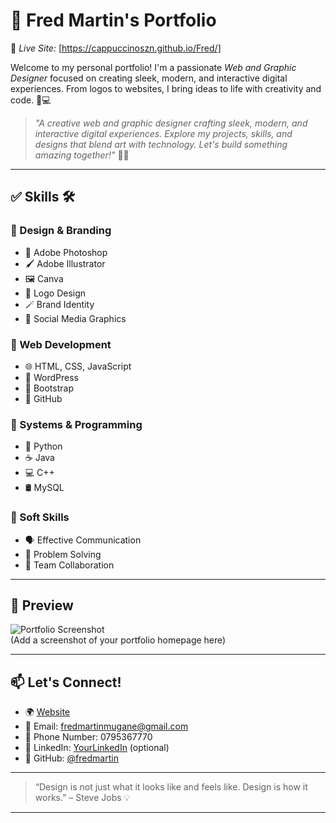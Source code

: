 # 👋 Fred Martin's Portfolio

🚀 *Live Site:* [https://cappuccinoszn.github.io/Fred/]

Welcome to my personal portfolio! I'm a passionate *Web and Graphic Designer* focused on creating sleek, modern, and interactive digital experiences. From logos to websites, I bring ideas to life with creativity and code. 🎨💻

> *"A creative web and graphic designer crafting sleek, modern, and interactive digital experiences. Explore my projects, skills, and designs that blend art with technology. Let's build something amazing together!"* 🚀✨

---

## ✅ Skills 🛠

### 🔹 Design & Branding
- 🎨 Adobe Photoshop  
- 🖌 Adobe Illustrator  
- 🖼 Canva  
- 🧠 Logo Design  
- 🪄 Brand Identity  
- 📱 Social Media Graphics  

### 🔹 Web Development
- 🌐 HTML, CSS, JavaScript  
- 🧩 WordPress  
- 🧱 Bootstrap  
- 🐙 GitHub  

### 🔹 Systems & Programming
- 🐍 Python  
- ☕ Java  
- 💻 C++  
- 🛢 MySQL  

### 🔹 Soft Skills
- 🗣 Effective Communication  
- 🧩 Problem Solving  
- 🤝 Team Collaboration  

---

## 📸 Preview

![Portfolio Screenshot](screenshot.png)  
(Add a screenshot of your portfolio homepage here)

---

## 📫 Let's Connect!

- 🌍 [Website](https://fredmartin.github.io)  
- 📧 Email: fredmartinmugane@gmail.com
- 👋 Phone Number: 0795367770
- 💼 LinkedIn: [YourLinkedIn](https://linkedin.com/in/yourprofile) (optional)  
- 🐙 GitHub: [@fredmartin](https://github.com/fredmartin)  

---

> “Design is not just what it looks like and feels like. Design is how it works.” – Steve Jobs 💡

---
